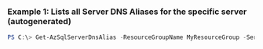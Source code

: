 ### Example 1: Lists all Server DNS Aliases for the specific server (autogenerated)
```powershell
PS C:\> Get-AzSqlServerDnsAlias -ResourceGroupName MyResourceGroup -ServerName s1
```

